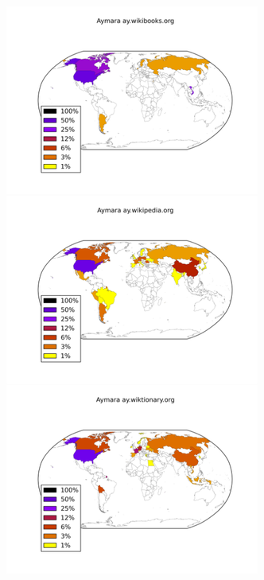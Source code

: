 ![](/images/Aymara-ay.wikibooks.org.png)
![](/images/Aymara-ay.wikipedia.org.png)
![](/images/Aymara-ay.wiktionary.org.png)
